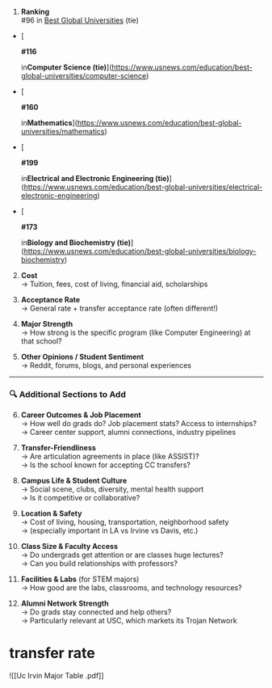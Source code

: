 

1. **Ranking**   
#96 in [Best Global Universities](https://www.usnews.com/education/best-global-universities/rankings) (tie) 

- [
    
    **#116**
    
    in**Computer Science (tie)**](https://www.usnews.com/education/best-global-universities/computer-science)

- [
    
    **#160**
    
    in**Mathematics**](https://www.usnews.com/education/best-global-universities/mathematics) 


- [
    
    **#199**
    
    in**Electrical and Electronic Engineering (tie)**](https://www.usnews.com/education/best-global-universities/electrical-electronic-engineering)
- [
    
    **#173**
    
    in**Biology and Biochemistry (tie)**](https://www.usnews.com/education/best-global-universities/biology-biochemistry)

2. **Cost**  
    → Tuition, fees, cost of living, financial aid, scholarships
    
3. **Acceptance Rate**  
    → General rate + transfer acceptance rate (often different!)
    
4. **Major Strength**  
    → How strong is the specific program (like Computer Engineering) at that school?
    
5. **Other Opinions / Student Sentiment**  
    → Reddit, forums, blogs, and personal experiences
    

---

### 🔍 **Additional Sections to Add**

6. **Career Outcomes & Job Placement**  
    → How well do grads do? Job placement stats? Access to internships?  
    → Career center support, alumni connections, industry pipelines
    
7. **Transfer-Friendliness**  
    → Are articulation agreements in place (like ASSIST)?  
    → Is the school known for accepting CC transfers?
    
8. **Campus Life & Student Culture**  
    → Social scene, clubs, diversity, mental health support  
    → Is it competitive or collaborative?
    
9. **Location & Safety**  
    → Cost of living, housing, transportation, neighborhood safety  
    → (especially important in LA vs Irvine vs Davis, etc.)
10. **Class Size & Faculty Access**  
    → Do undergrads get attention or are classes huge lectures?  
    → Can you build relationships with professors?
11. **Facilities & Labs** (for STEM majors)  
    → How good are the labs, classrooms, and technology resources?
12. **Alumni Network Strength**  
    → Do grads stay connected and help others?  
    → Particularly relevant at USC, which markets its Trojan Network 






# transfer rate  
![[Uc Irvin Major Table .pdf]]